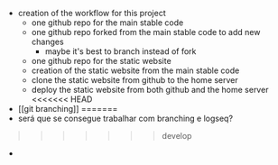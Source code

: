 - creation of the workflow for this project
	- one github repo for the main stable code
	- one github repo forked from the main stable code to add new changes
		- maybe it's best to branch instead of fork
	- one github repo for the static website
	- creation of the static website from the main stable code
	- clone the static website from github to the home server
	- deploy the static website from both github and the home server
<<<<<<< HEAD
- [[git branching]]
=======
- será que se consegue trabalhar com branching e logseq?
>>>>>>> develop
-